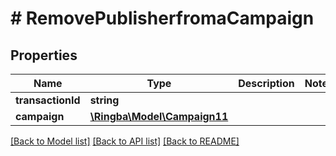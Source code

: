 # # RemovePublisherfromaCampaign

## Properties

Name | Type | Description | Notes
------------ | ------------- | ------------- | -------------
**transactionId** | **string** |  |
**campaign** | [**\Ringba\Model\Campaign11**](Campaign11.md) |  |

[[Back to Model list]](../../README.md#models) [[Back to API list]](../../README.md#endpoints) [[Back to README]](../../README.md)
